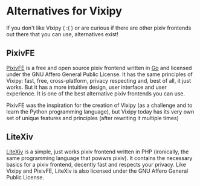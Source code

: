 # Alternatives for Vixipy

If you don't like Vixipy ( :( ) or are curious if there are
other pixiv frontends out there that you can use,
alternatives exist!

## PixivFE

[PixivFE](https://codeberg.org/pixivfe/pixivfe) is a free and open
source pixiv frontend written in [Go](https://go.dev) and licensed
under the GNU Affero General Public License. It has the same
principles of Vixipy: fast, free, cross-platform, privacy respecting
and, best of all, it just works. But it has a more intuitive design,
user interface and user experience. It is one of the best
alternative pixiv frontends you can use.

PixivFE was the inspiration for the creation of Vixipy (as a
challenge and to learn the Python programming language), but Vixipy
today has its very own set of unique features and principles (after
rewriting it multiple times)

## LiteXiv

[LiteXiv](https://codeberg.org/litexiv/litexiv) is a simple, just
works pixiv frontend written in PHP (ironically, the same
programming language that powwrs pixiv). It contains the necessary
basics for a pixiv frontend, decently fast and respects your privacy.
Like Vixipy and PixivFE, LiteXiv is also licensed under the GNU
Affero General Public License.
